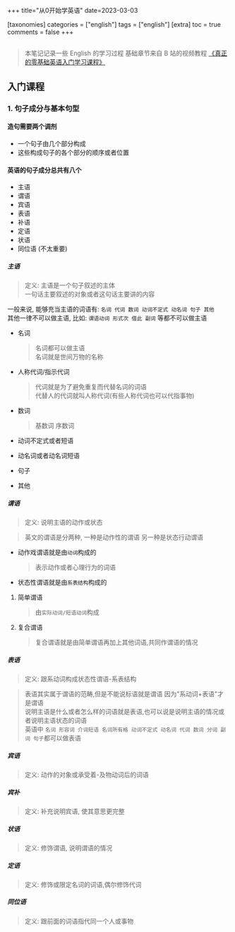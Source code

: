 +++
title="从0开始学英语"
date=2023-03-03

[taxonomies]
categories = ["english"]
tags = ["english"]
[extra]
toc = true
comments = false
+++

##

> 本笔记记录一些 English 的学习过程
> 基础章节来自 B 站的视频教程 [《真正的零基础英语入门学习课程》](https://www.bilibili.com/video/BV1ja4y1e7KV)

## 入门课程

### 1. 句子成分与基本句型

#### 造句需要两个调剂

- 一个句子由几个部分构成
- 这些构成句子的各个部分的顺序或者位置

#### 英语的句子成分总共有八个

- 主语
- 谓语
- 宾语
- 表语
- 补语
- 定语
- 状语
- 同位语 (不太重要)

##### 主语

> 定义: 主语是一个句子叙述的主体  
> 一句话主要叙述的对象或者这句话主要讲的内容

一般来说, 能够充当主语的词语有: `名词 代词 数词 动词不定式 动名词 句子 其他`  
 其他一律不可以做主语, 比如: `谓语动词 形式次 借此 副词` 等都不可以做主语

- 名词

  > 名词都可以做主语  
  > 名词就是世间万物的名称

- 人称代词/指示代词

  > 代词就是为了避免重复而代替名词的词语  
  > 代替人的代词就叫人称代词(有些人称代词也可以代指事物)

- 数词

  > 基数词 序数词

- 动词不定式或者短语

- 动名词或者动名词短语

- 句子

- 其他

##### 谓语

> 定义: 说明主语的动作或状态

> 英文的谓语是分两种, 一种是动作性的谓语 另一种是状态行动谓语

- 动作戏谓语就是由`动词`构成的
  > 表示动作或者心理行为的词语
- 状态性谓语就是由`系表结构`构成的

1. 简单谓语
   > 由`实际动词/短语动词`构成
2. 复合谓语
   > 复合谓语就是由简单谓语再加上其他词语,共同作谓语的情况

##### 表语

> 定义: 跟系动词构成状态性谓语-系表结构

> 表语其实属于谓语的范畴,但是不能说标语就是谓语 因为"系动词+表语"才是谓语  
> 说明主语是什么或者怎么样的词语就是表语,也可以说是说明主语的情况或者说明主语状态的词语  
> 英语中 `名词 形容词 介词短语 名词所有格 动词不定式 动名词 代词 数词 分词 副词 句子`都可以做表语

##### 宾语

> 定义: 动作的对象或承受着-及物动词后的词语

##### 宾补

> 定义: 补充说明宾语, 使其意思更完整

##### 状语

> 定义: 修饰谓语, 说明谓语的情况

##### 定语

> 定义: 修饰或限定名词的词语,偶尔修饰代词

##### 同位语

> 定义: 跟前面的词语指代同一个人或事物
